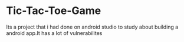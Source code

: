 # Tic-Tac-Toe-Game
Its a project that i had done on android studio to study about building a android app.It has a lot of vulnerabilites 
